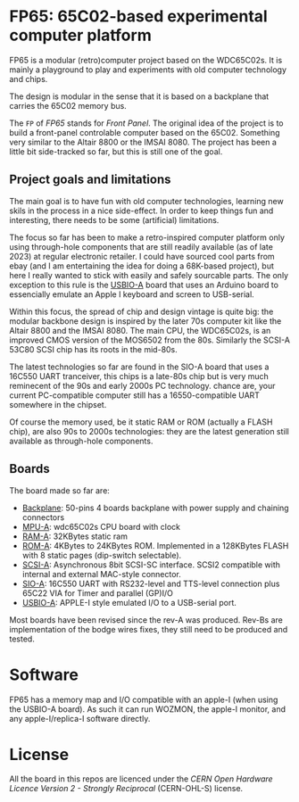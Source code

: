 # FP65: 65C02-based experimental computer platform

FP65 is a modular (retro)computer project based on the WDC65C02s.
It is mainly a playground to play and experiments with old computer technology and chips.

The design is modular in the sense that it is based on a backplane that carries the 65C02 memory bus.

The `FP` of *FP65* stands for *Front Panel*.
The original idea of the project is to build a front-panel controlable computer based on the 65C02.
Something very similar to the Altair 8800 or the IMSAI 8080.
The project has been a little bit side-tracked so far, but this is still one of the goal.

## Project goals and limitations

The main goal is to have fun with old computer technologies, learning new skils in the process in a nice side-effect.
In order to keep things fun and interesting, there needs to be some (artificial) limitations.

The focus so far has been to make a retro-inspired computer platform only using through-hole components that are still readily available (as of late 2023) at regular electronic retailer.
I could have sourced cool parts from ebay (and I am entertaining the idea for doing a 68K-based project), but here I really wanted to stick with easily and safely sourcable parts.
The only exception to this rule is the [USBIO-A](usbio-a/) board that uses an Arduino board to essencially emulate an Apple I keyboard and screen to USB-serial.

Within this focus, the spread of chip and design vintage is quite big: the modular backbone design is inspired by the later 70s computer kit like the Altair 8800 and the IMSAI 8080.
The main CPU, the WDC65C02s, is an improved CMOS version of the MOS6502 from the 80s. Similarly the SCSI-A 53C80 SCSI chip has its roots in the mid-80s.

The latest technologies so far are found in the SIO-A board that uses a 16C550 UART tranceiver, this chips is a late-80s chip but is very much reminecent of the 90s and early 2000s PC technology.
chance are, your current PC-compatible computer still has a 16550-compatible UART somewhere in the chipset.

Of course the memory used, be it static RAM or ROM (actually a FLASH chip), are also 90s to 2000s technologies: they are the latest generation still available as through-hole components.

## Boards

The board made so far are:
 - [Backplane](backplane/): 50-pins 4 boards backplane with power supply and chaining connectors
 - [MPU-A](mpu-a/): wdc65C02s CPU board with clock
 - [RAM-A](ram-a/): 32KBytes static ram
 - [ROM-A](rom-a/): 4KBytes to 24KBytes ROM. Implemented in a 128KBytes FLASH with 8 static pages (dip-switch selectable).
 - [SCSI-A](scsi-a/): Asynchronous 8bit SCSI-SC interface. SCSI2 compatible with internal and external MAC-style connector.
 - [SIO-A](sio-a/): 16C550 UART with RS232-level and TTS-level connection plus 65C22 VIA for Timer and parallel (GP)I/O
 - [USBIO-A](usbio-a/): APPLE-I style emulated I/O to a USB-serial port.

Most boards have been revised since the rev-A was produced.
Rev-Bs are implementation of the bodge wires fixes, they still need to be produced and tested.

# Software

FP65 has a memory map and I/O compatible with an apple-I (when using the USBIO-A board).
As such it can run WOZMON, the apple-I monitor, and any apple-I/replica-I software directly.

# License

All the board in this repos are licenced under the *CERN Open Hardware Licence Version 2 - Strongly Reciprocal* (CERN-OHL-S) license.
